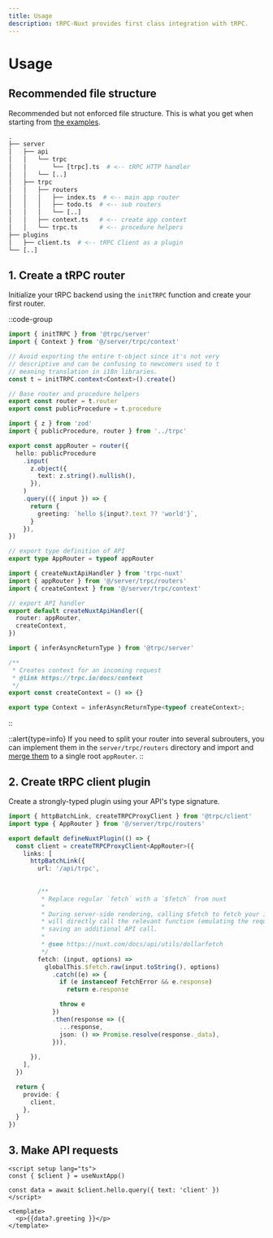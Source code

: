 ```yaml
---
title: Usage
description: tRPC-Nuxt provides first class integration with tRPC.
---
```


# Usage

## Recommended file structure

Recommended but not enforced file structure. This is what you get when starting from [the examples](../main/example-apps.md).

```graphql
.
├── server
│   ├── api
│   │   └── trpc
│   │       └── [trpc].ts  # <-- tRPC HTTP handler
│   │   └── [..]
│   ├── trpc
│   │   ├── routers
│   │   │   ├── index.ts  # <-- main app router
│   │   │   ├── todo.ts  # <-- sub routers
│   │   │   └── [..]
│   │   ├── context.ts   # <-- create app context
│   │   └── trpc.ts      # <-- procedure helpers
├── plugins
│   ├── client.ts  # <-- tRPC Client as a plugin
└── [..]
```

## 1. Create a tRPC router

Initialize your tRPC backend using the `initTRPC` function and create your first router.

::code-group

```ts [server/trpc/trpc.ts]
import { initTRPC } from '@trpc/server'
import { Context } from '@/server/trpc/context'

// Avoid exporting the entire t-object since it's not very
// descriptive and can be confusing to newcomers used to t
// meaning translation in i18n libraries.
const t = initTRPC.context<Context>().create()

// Base router and procedure helpers
export const router = t.router
export const publicProcedure = t.procedure
```

```ts [server/trpc/routers/index.ts]
import { z } from 'zod'
import { publicProcedure, router } from '../trpc'

export const appRouter = router({
  hello: publicProcedure
    .input(
      z.object({
        text: z.string().nullish(),
      }),
    )
    .query(({ input }) => {
      return {
        greeting: `hello ${input?.text ?? 'world'}`,
      }
    }),
})

// export type definition of API
export type AppRouter = typeof appRouter
```

```ts [server/api/trpc/[trpc].ts]
import { createNuxtApiHandler } from 'trpc-nuxt'
import { appRouter } from '@/server/trpc/routers'
import { createContext } from '@/server/trpc/context'

// export API handler
export default createNuxtApiHandler({
  router: appRouter,
  createContext,
})
```

```ts [server/trpc/context.ts]
import { inferAsyncReturnType } from '@trpc/server'

/**
 * Creates context for an incoming request
 * @link https://trpc.io/docs/context
 */
export const createContext = () => {}

export type Context = inferAsyncReturnType<typeof createContext>;
```

::

::alert{type=info}
If you need to split your router into several subrouters, you can implement them in the `server/trpc/routers` directory and import and [merge them](https://trpc.io/docs/v10/merging-routers) to a single root `appRouter`.
::

## 2. Create tRPC client plugin

Create a strongly-typed plugin using your API's type signature.

```ts [plugins/client.ts]
import { httpBatchLink, createTRPCProxyClient } from '@trpc/client'
import type { AppRouter } from '@/server/trpc/routers'

export default defineNuxtPlugin(() => {
  const client = createTRPCProxyClient<AppRouter>({
    links: [
      httpBatchLink({
        url: '/api/trpc',
        
        
        /**
         * Replace regular `fetch` with a `$fetch` from nuxt
         *
         * During server-side rendering, calling $fetch to fetch your internal API routes
         * will directly call the relevant function (emulating the request),
         * saving an additional API call.
         *
         * @see https://nuxt.com/docs/api/utils/dollarfetch
         */
        fetch: (input, options) =>
          globalThis.$fetch.raw(input.toString(), options)
            .catch((e) => {
              if (e instanceof FetchError && e.response)
                return e.response

              throw e
            })
            .then(response => ({
              ...response,
              json: () => Promise.resolve(response._data),
            })),
            
      }),
    ],
  })

  return {
    provide: {
      client,
    },
  }
})
```

## 3. Make API requests

```vue [pages/index.vue]
<script setup lang="ts">
const { $client } = useNuxtApp()

const data = await $client.hello.query({ text: 'client' })
</script>

<template>
  <p>{{data?.greeting }}</p>
</template>
```

